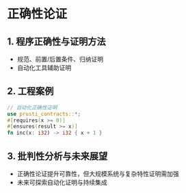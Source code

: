 # 正确性论证

## 1. 程序正确性与证明方法

- 规范、前置/后置条件、归纳证明
- 自动化工具辅助证明

## 2. 工程案例

```rust
// 自动化正确性证明
use prusti_contracts::*;
#[requires(x >= 0)]
#[ensures(result >= x)]
fn inc(x: i32) -> i32 { x + 1 }
```

## 3. 批判性分析与未来展望

- 正确性论证提升可靠性，但大规模系统与复杂特性证明需加强
- 未来可探索自动化证明与持续集成
